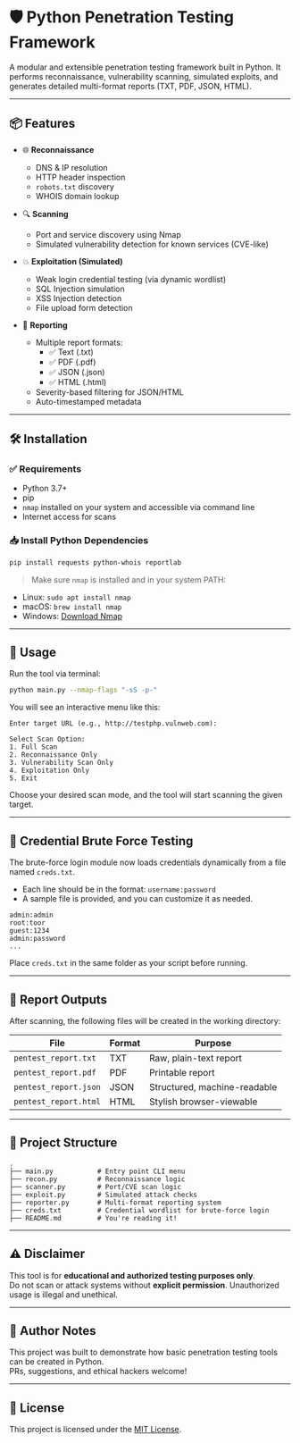 
# 🛡️ Python Penetration Testing Framework

A modular and extensible penetration testing framework built in Python. It performs reconnaissance, vulnerability scanning, simulated exploits, and generates detailed multi-format reports (TXT, PDF, JSON, HTML).

---

## 📦 Features

- 🌐 **Reconnaissance**
  - DNS & IP resolution
  - HTTP header inspection
  - `robots.txt` discovery
  - WHOIS domain lookup

- 🔍 **Scanning**
  - Port and service discovery using Nmap
  - Simulated vulnerability detection for known services (CVE-like)

- 💥 **Exploitation (Simulated)**
  - Weak login credential testing (via dynamic wordlist)
  - SQL Injection simulation
  - XSS Injection detection
  - File upload form detection

- 📝 **Reporting**
  - Multiple report formats:
    - ✅ Text (.txt)
    - ✅ PDF (.pdf)
    - ✅ JSON (.json)
    - ✅ HTML (.html)
  - Severity-based filtering for JSON/HTML
  - Auto-timestamped metadata

---

## 🛠️ Installation

### ✅ Requirements

- Python 3.7+
- pip
- `nmap` installed on your system and accessible via command line
- Internet access for scans

### 📥 Install Python Dependencies

```bash
pip install requests python-whois reportlab
```

> Make sure `nmap` is installed and in your system PATH:
- Linux: `sudo apt install nmap`
- macOS: `brew install nmap`
- Windows: [Download Nmap](https://nmap.org/download.html)

---

## 🚀 Usage

Run the tool via terminal:

```bash
python main.py --nmap-flags "-sS -p-"
```

You will see an interactive menu like this:

```
Enter target URL (e.g., http://testphp.vulnweb.com):

Select Scan Option:
1. Full Scan
2. Reconnaissance Only
3. Vulnerability Scan Only
4. Exploitation Only
5. Exit
```

Choose your desired scan mode, and the tool will start scanning the given target.

---

## 🔑 Credential Brute Force Testing

The brute-force login module now loads credentials dynamically from a file named `creds.txt`.

- Each line should be in the format: `username:password`
- A sample file is provided, and you can customize it as needed.

```
admin:admin
root:toor
guest:1234
admin:password
...
```

Place `creds.txt` in the same folder as your script before running.

---

## 📂 Report Outputs

After scanning, the following files will be created in the working directory:

| File                | Format  | Purpose                     |
|---------------------|---------|-----------------------------|
| `pentest_report.txt`  | TXT     | Raw, plain-text report      |
| `pentest_report.pdf`  | PDF     | Printable report            |
| `pentest_report.json` | JSON    | Structured, machine-readable|
| `pentest_report.html` | HTML    | Stylish browser-viewable    |

---

## 📁 Project Structure

```
.
├── main.py           # Entry point CLI menu
├── recon.py          # Reconnaissance logic
├── scanner.py        # Port/CVE scan logic
├── exploit.py        # Simulated attack checks
├── reporter.py       # Multi-format reporting system
├── creds.txt         # Credential wordlist for brute-force login
├── README.md         # You're reading it!
```

---

## ⚠️ Disclaimer

This tool is for **educational and authorized testing purposes only**.  
Do not scan or attack systems without **explicit permission**. Unauthorized usage is illegal and unethical.

---

## 🧠 Author Notes

This project was built to demonstrate how basic penetration testing tools can be created in Python.  
PRs, suggestions, and ethical hackers welcome!

---

## 📜 License

This project is licensed under the [MIT License](LICENSE).
